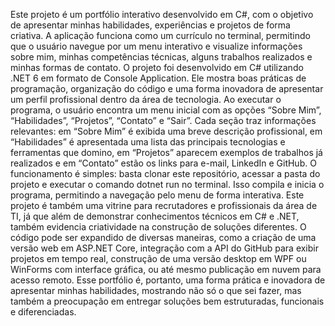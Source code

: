 Este projeto é um portfólio interativo desenvolvido em C#, com o objetivo de apresentar minhas habilidades, experiências e projetos de forma criativa. 
A aplicação funciona como um currículo no terminal, permitindo que o usuário navegue por um menu interativo e visualize informações sobre mim, minhas competências técnicas, 
alguns trabalhos realizados e minhas formas de contato.
O projeto foi desenvolvido em C# utilizando .NET 6 em formato de Console Application. Ele mostra boas práticas de programação, organização do código e uma forma inovadora 
de apresentar um perfil profissional dentro da área de tecnologia.
Ao executar o programa, o usuário encontra um menu inicial com as opções “Sobre Mim”, “Habilidades”, “Projetos”, “Contato” e “Sair”. Cada seção traz informações relevantes: 
em “Sobre Mim” é exibida uma breve descrição profissional, em “Habilidades” é apresentada uma lista das principais tecnologias e ferramentas que domino, em “Projetos” aparecem 
exemplos de trabalhos já realizados e em “Contato” estão os links para e-mail, LinkedIn e GitHub.
O funcionamento é simples: basta clonar este repositório, acessar a pasta do projeto e executar o comando dotnet run no terminal. Isso compila e inicia o programa, 
permitindo a navegação pelo menu de forma interativa.
Este projeto é também uma vitrine para recrutadores e profissionais da área de TI, já que além de demonstrar conhecimentos técnicos em C# e .NET, também evidencia 
criatividade na construção de soluções diferentes. O código pode ser expandido de diversas maneiras, como a criação de uma versão web em ASP.NET Core, integração 
com a API do GitHub para exibir projetos em tempo real, construção de uma versão desktop em WPF ou WinForms com interface gráfica, ou até mesmo publicação em nuvem para acesso remoto.
Esse portfólio é, portanto, uma forma prática e inovadora de apresentar minhas habilidades, mostrando não só o que sei fazer, mas também a preocupação em entregar soluções 
bem estruturadas, funcionais e diferenciadas.
